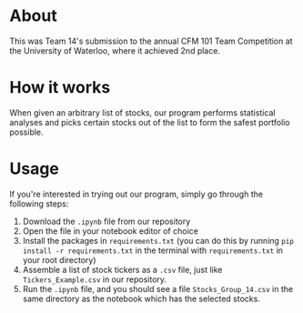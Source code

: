 # About
This was Team 14's submission to the annual CFM 101 Team Competition at the University of Waterloo, where it achieved 2nd place.
# How it works
When given an arbitrary list of stocks, our program performs statistical analyses and picks certain stocks out of the list to form the safest portfolio possible.
# Usage
If you're interested in trying out our program, simply go through the following steps:
1. Download the `.ipynb` file from our repository
2. Open the file in your notebook editor of choice
3. Install the packages in `requirements.txt` (you can do this by running `pip install -r requirements.txt` in the terminal with `requirements.txt` in your root directory)
4. Assemble a list of stock tickers as a `.csv` file, just like `Tickers_Example.csv` in our repository.
5. Run the `.ipynb` file, and you should see a file `Stocks_Group_14.csv` in the same directory as the notebook which has the selected stocks.
